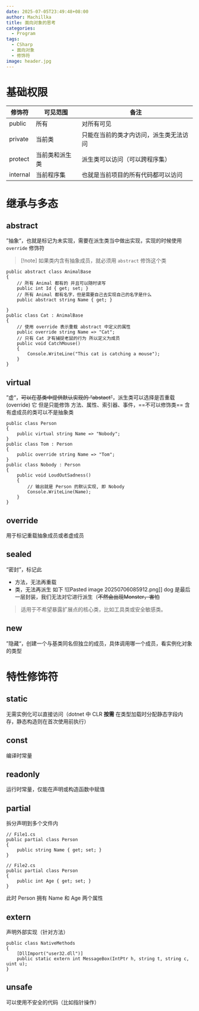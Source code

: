```yaml
---
date: 2025-07-05T23:49:48+08:00
author: Machillka
title: 面向对象的思考
categories:
  - Program
tags:
  - CSharp
  - 面向对象
  - 修饰符
image: header.jpg
---
```

# 基础权限

| 修饰符      | 可见范围    | 备注                  |
| -------- | ------- | ------------------- |
| public   | 所有      | 对所有可见               |
| private  | 当前类     | 只能在当前的类才内访问，派生类无法访问 |
| protect  | 当前类和派生类 | 派生类可以访问（可以跨程序集）     |
| internal | 当前程序集   | 也就是当前项目的所有代码都可以访问   |

# 继承与多态

## abstract

”抽象“，也就是标记为未实现，需要在派生类当中做出实现，实现的时候使用 `override` 修饰符

>[!note] 如果类内含有抽象成员，就必须用 `abstract` 修饰这个类


```CSharp
public abstract class AnimalBase
{
    // 所有 Animal 都有的 并且可以随时读写
    public int Id { get; set; }
    // 所有 Animal 都有名字，但是需要自己去实现自己的名字是什么
    public abstract string Name { get; }

}
public class Cat : AnimalBase
{
    // 使用 override 表示重载 abstract 中定义的属性
    public override string Name => "Cat";
    // 只有 Cat 才有捕捉老鼠的行为 所以定义为成员
    public void CatchMouse()
    {
        Console.WriteLine("This cat is catching a mouse");
    }
}
```

## virtual

”虚“，~~可以在基类中提供默认实现的 “abstact”~~，派生类可以选择是否重载 (override) 它
但是只能修饰 方法、属性、索引器、事件，==不可以修饰类==
含有虚成员的类可以不是抽象类

```CSharp
public class Person
{
    public virtual string Name => "Nobody";
}
public class Tom : Person
{
    public override string Name => "Tom";
}
public class Nobody : Person
{
    public void LoudOutSadness()
    {
        // 输出就是 Person 的默认实现, 即 Nobody
        Console.WriteLine(Name);
    }
}
```

## override

用于标记重载抽象成员或者虚成员

## sealed

“密封”，标记此
- 方法，无法再重载
- 类，无法再派生
如下
![[Pasted image 20250706085912.png]]
dog 是最后一层封装，我们无法对它进行派生（~~不然会出现Monster，害怕~~

> 适用于不希望暴露扩展点的核心类，比如工具类或安全敏感类。

## new

”隐藏“，创建一个与基类同名但独立的成员，具体调用哪一个成员，看实例化对象的类型

# 特性修饰符

## static

无需实例化可以直接访问（dotnet 中 CLR **按需** 在类型加载时分配静态字段内存，静态构造则在首次使用前执行）

## const

编译时常量

## readonly

运行时常量，仅能在声明或构造函数中赋值

## partial

拆分声明到多个文件内
```CSharp
// File1.cs
public partial class Person
{
    public string Name { get; set; }
}

// File2.cs
public partial class Person
{
    public int Age { get; set; }
}
```
此时 Person 拥有 Name 和 Age 两个属性

## extern

声明外部实现（针对方法）

```CSharp
public class NativeMethods
{
    [DllImport("user32.dll")]
    public static extern int MessageBox(IntPtr h, string t, string c, uint u);
}
```

## unsafe

可以使用不安全的代码（比如指针操作）
